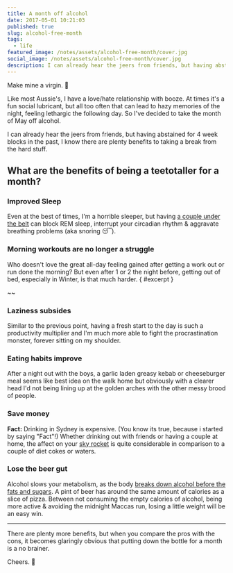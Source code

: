```yaml
---
title: A month off alcohol
date: 2017-05-01 10:21:03
published: true
slug: alcohol-free-month
tags:
  - life
featured_image: /notes/assets/alcohol-free-month/cover.jpg
social_image: /notes/assets/alcohol-free-month/cover.jpg
description: I can already hear the jeers from friends, but having abstained for 4 week blocks in the past, I know there are plenty benefits to taking a break from the hard stuff.
---
```


Make mine a virgin. 🍹

Like most Aussie's, I have a love/hate relationship with booze. At times it's a fun social lubricant, but all too often that can lead to hazy memories of the night, feeling lethargic the following day. So I've decided to take the month of May off alcohol.

I can already hear the jeers from friends, but having abstained for 4 week blocks in the past, I know there are plenty benefits to taking a break from the hard stuff.

## What are the benefits of being a teetotaller for a month?

### Improved Sleep

Even at the best of times, I'm a horrible sleeper, but having [a couple under the belt](http://time.com/3671777/drinking-sleep/) can block REM sleep, interrupt your circadian rhythm & aggravate breathing problems (aka snoring 😴).

### Morning workouts are no longer a struggle

Who doesn't love the great all-day feeling gained after getting a work out or run done the morning? But even after 1 or 2 the night before, getting out of bed, especially in Winter, is that much harder. { #excerpt }

~~

### Laziness subsides

Similar to the previous point, having a fresh start to the day is such a productivity multiplier and I'm much more able to fight the procrastination monster, forever sitting on my shoulder.

### Eating habits improve

After a night out with the boys, a garlic laden greasy kebab or cheeseburger meal seems like best idea on the walk home but obviously with a clearer head I'd not being lining up at the golden arches with the other messy brood of people.

### Save money

**Fact:** Drinking in Sydney is expensive. (You know its true, because i started by saying "Fact"!) Whether drinking out with friends or having a couple at home, the affect on your [sky rocket](https://en.wiktionary.org/wiki/Appendix:Australian_English_rhyming_slang) is quite considerable in comparison to a couple of diet cokes or waters.

### Lose the beer gut

Alcohol slows your metabolism, as the body [breaks down alcohol before the fats and sugars](http://www.fitday.com/fitness-articles/fitness/weight-loss/how-alcohol-affects-metabolism.html). A pint of beer has around the same amount of calories as a slice of pizza. Between not consuming the empty calories of alcohol, being more active & avoiding the midnight Maccas run, losing a little weight will be an easy win.

---

There are plenty more benefits, but when you compare the pros with the cons, it becomes glaringly obvious that putting down the bottle for a month is a no brainer.

Cheers. 🍻
